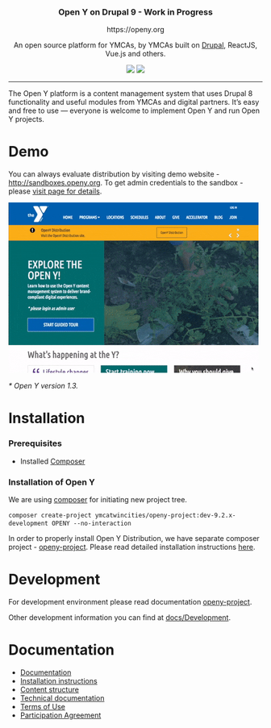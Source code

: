 <p align="center">
 <!-- Will replace with new Open Y logo soon. <a href="https://openy.org">
    <img alt="Open Y Logo" src="" width="144">
  </a> -->
</p>

<h3 align="center">
  Open Y on Drupal 9 - Work in Progress
</h3>
<p align="center">
  https://openy.org
</p>
<p align="center">
  An open source platform for YMCAs, by YMCAs built on <a href="https://drupal.org">Drupal</a>, ReactJS, Vue.js and others.
</p>

<p align="center">
  <a href="https://packagist.org/packages/ymcatwincities/openy"><img src="https://img.shields.io/packagist/v/ymcatwincities/openy.svg?style=flat-square"></a>
  <a href="https://packagist.org/packages/ymcatwincities/openy"><img src="https://img.shields.io/packagist/dm/ymcatwincities/openy.svg?style=flat-square"></a>
</p>

***

The Open Y platform is a content management system that uses Drupal 8 functionality and useful modules from YMCAs and digital partners. It’s easy and free to use — everyone is welcome to implement Open Y and run Open Y projects.

# Demo
You can always evaluate distribution by visiting demo website - http://sandboxes.openy.org. To get admin credentials to the sandbox - please [visit page for details](https://community.openymca.org/t/how-can-i-try-or-get-a-demo-of-open-y/318).

![Open Y Sandbox](docs/assets/sandbox.gif "Open Y Demo")

*\* Open Y version 1.3.*

# Installation

### Prerequisites

- Installed [Composer](https://getcomposer.org/download/)

### Installation of Open Y
We are using [composer](https://getcomposer.org/) for initiating new project tree.

```
composer create-project ymcatwincities/openy-project:dev-9.2.x-development OPENY --no-interaction
```

In order to properly install Open Y Distribution, we have separate composer project - [openy-project](https://github.com/ymcatwincities/openy-project). Please read detailed installation instructions [here](https://github.com/ymcatwincities/openy-project).

# Development
For development environment please read documentation [openy-project](https://github.com/ymcatwincities/openy-project#development-environment).

Other development information you can find at [docs/Development](https://github.com/ymcatwincities/openy/tree/8.x-1.x/docs/Development).


# Documentation
- [Documentation](https://github.com/ymcatwincities/openy/tree/8.x-1.x/docs)
- [Installation instructions](https://github.com/ymcatwincities/openy-project#installation)
- [Content structure](https://github.com/ymcatwincities/openy/tree/8.x-1.x/docs/Content%20structure)
- [Technical documentation](https://github.com/ymcatwincities/openy/tree/8.x-1.x/docs/Development)
- [Terms of Use](https://github.com/ymcatwincities/openy/wiki/Open-Y-Terms-of-Use)
- [Participation Agreement](https://github.com/ymcatwincities/openy/wiki/Open-Y-Participant-Agreement)
